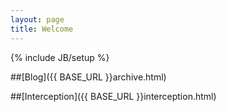 ```yaml
---
layout: page
title: Welcome
---
```

{% include JB/setup %}

##[Blog]({{ BASE_URL }}archive.html)

##[Interception]({{ BASE_URL }}interception.html)
